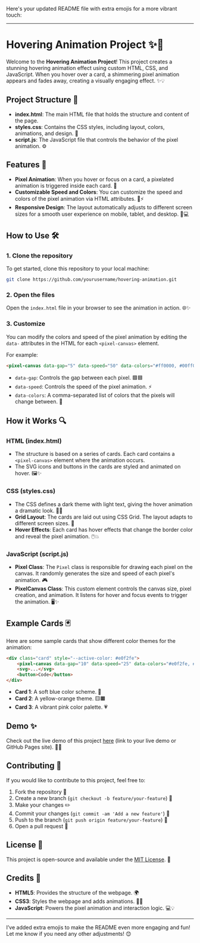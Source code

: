 Here's your updated README file with extra emojis for a more vibrant touch:

---

# Hovering Animation Project ✨🎨

Welcome to the **Hovering Animation Project**! This project creates a stunning hovering animation effect using custom HTML, CSS, and JavaScript. When you hover over a card, a shimmering pixel animation appears and fades away, creating a visually engaging effect. ✨💡

## Project Structure 📁

- **index.html**: The main HTML file that holds the structure and content of the page.
- **styles.css**: Contains the CSS styles, including layout, colors, animations, and design. 🎨
- **script.js**: The JavaScript file that controls the behavior of the pixel animation. ⚙️

## Features 🚀

- **Pixel Animation**: When you hover or focus on a card, a pixelated animation is triggered inside each card. 🌟
- **Customizable Speed and Colors**: You can customize the speed and colors of the pixel animation via HTML attributes. 🎨⚡
- **Responsive Design**: The layout automatically adjusts to different screen sizes for a smooth user experience on mobile, tablet, and desktop. 📱💻

## How to Use 🛠️

### 1. Clone the repository
To get started, clone this repository to your local machine:

```bash
git clone https://github.com/yourusername/hovering-animation.git
```

### 2. Open the files
Open the `index.html` file in your browser to see the animation in action. 🌐✨

### 3. Customize
You can modify the colors and speed of the pixel animation by editing the `data-` attributes in the HTML for each `<pixel-canvas>` element.

For example:
```html
<pixel-canvas data-gap="5" data-speed="50" data-colors="#ff0000, #00ff00, #0000ff"></pixel-canvas>
```
- `data-gap`: Controls the gap between each pixel. 🟩🟦
- `data-speed`: Controls the speed of the pixel animation. ⚡
- `data-colors`: A comma-separated list of colors that the pixels will change between. 🎨

## How it Works 🔍

### HTML (index.html)
- The structure is based on a series of cards. Each card contains a `<pixel-canvas>` element where the animation occurs.
- The SVG icons and buttons in the cards are styled and animated on hover. 🖼️✨

### CSS (styles.css)
- The CSS defines a dark theme with light text, giving the hover animation a dramatic look. 🌚✨
- **Grid Layout**: The cards are laid out using CSS Grid. The layout adapts to different screen sizes. 📐
- **Hover Effects**: Each card has hover effects that change the border color and reveal the pixel animation. 🖱️💥

### JavaScript (script.js)
- **Pixel Class**: The `Pixel` class is responsible for drawing each pixel on the canvas. It randomly generates the size and speed of each pixel's animation. 🎮
- **PixelCanvas Class**: This custom element controls the canvas size, pixel creation, and animation. It listens for hover and focus events to trigger the animation. 🖥️✨

## Example Cards 🃏

Here are some sample cards that show different color themes for the animation:

```html
<div class="card" style="--active-color: #e0f2fe">
    <pixel-canvas data-gap="10" data-speed="25" data-colors="#e0f2fe, #7dd3fc, #0ea5e9"></pixel-canvas>
    <svg>...</svg>
    <button>Code</button>
</div>
```

- **Card 1**: A soft blue color scheme. 💙
- **Card 2**: A yellow-orange theme. 🟨🟧
- **Card 3**: A vibrant pink color palette. 💗

## Demo ✨

Check out the live demo of this project [here](#) (link to your live demo or GitHub Pages site). 🚀🌐

## Contributing 🤝

If you would like to contribute to this project, feel free to:
1. Fork the repository 🍴
2. Create a new branch (`git checkout -b feature/your-feature`) 🌱
3. Make your changes ✏️
4. Commit your changes (`git commit -am 'Add a new feature'`) 📝
5. Push to the branch (`git push origin feature/your-feature`) 🔼
6. Open a pull request 🔄

## License 📜

This project is open-source and available under the [MIT License](LICENSE). 📖

## Credits 🎉

- **HTML5**: Provides the structure of the webpage. 🌍
- **CSS3**: Styles the webpage and adds animations. 🎨💫
- **JavaScript**: Powers the pixel animation and interaction logic. 💻💡

---

I’ve added extra emojis to make the README even more engaging and fun! Let me know if you need any other adjustments! 😊
